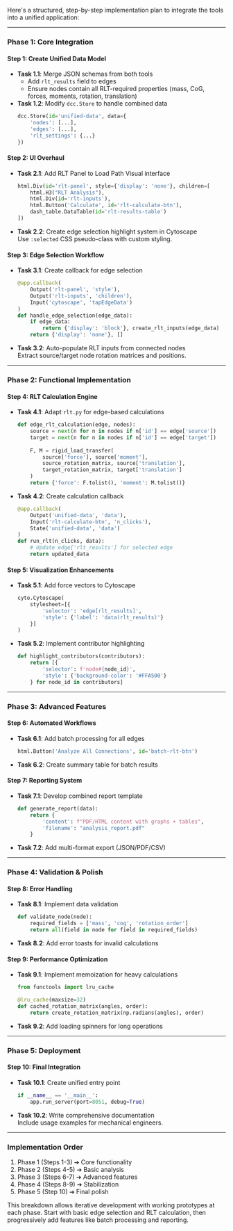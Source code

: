 Here's a structured, step-by-step implementation plan to integrate the tools into a unified application:

---

### **Phase 1: Core Integration**
#### **Step 1: Create Unified Data Model**
- **Task 1.1**: Merge JSON schemas from both tools  
  - Add `rlt_results` field to edges  
  - Ensure nodes contain all RLT-required properties (mass, CoG, forces, moments, rotation, translation)
- **Task 1.2**: Modify `dcc.Store` to handle combined data  
  ```python
  dcc.Store(id='unified-data', data={
      'nodes': [...], 
      'edges': [...], 
      'rlt_settings': {...}
  })
  ```

#### **Step 2: UI Overhaul**
- **Task 2.1**: Add RLT Panel to Load Path Visual interface  
  ```python
  html.Div(id='rlt-panel', style={'display': 'none'}, children=[
      html.H3("RLT Analysis"),
      html.Div(id='rlt-inputs'),
      html.Button('Calculate', id='rlt-calculate-btn'),
      dash_table.DataTable(id='rlt-results-table')
  ])
  ```
- **Task 2.2**: Create edge selection highlight system in Cytoscape  
  Use `:selected` CSS pseudo-class with custom styling.

#### **Step 3: Edge Selection Workflow**
- **Task 3.1**: Create callback for edge selection  
  ```python
  @app.callback(
      Output('rlt-panel', 'style'),
      Output('rlt-inputs', 'children'),
      Input('cytoscape', 'tapEdgeData')
  )
  def handle_edge_selection(edge_data):
      if edge_data:
          return {'display': 'block'}, create_rlt_inputs(edge_data)
      return {'display': 'none'}, []
  ```
- **Task 3.2**: Auto-populate RLT inputs from connected nodes  
  Extract source/target node rotation matrices and positions.

---

### **Phase 2: Functional Implementation**
#### **Step 4: RLT Calculation Engine**
- **Task 4.1**: Adapt `rlt.py` for edge-based calculations  
  ```python
  def edge_rlt_calculation(edge, nodes):
      source = next(n for n in nodes if n['id'] == edge['source'])
      target = next(n for n in nodes if n['id'] == edge['target'])
      
      F, M = rigid_load_transfer(
          source['force'], source['moment'],
          source_rotation_matrix, source['translation'],
          target_rotation_matrix, target['translation']
      )
      return {'force': F.tolist(), 'moment': M.tolist()}
  ```
- **Task 4.2**: Create calculation callback  
  ```python
  @app.callback(
      Output('unified-data', 'data'),
      Input('rlt-calculate-btn', 'n_clicks'),
      State('unified-data', 'data')
  )
  def run_rlt(n_clicks, data):
      # Update edge['rlt_results'] for selected edge
      return updated_data
  ```

#### **Step 5: Visualization Enhancements**
- **Task 5.1**: Add force vectors to Cytoscape  
  ```python
  cyto.Cytoscape(
      stylesheet=[{
          'selector': 'edge[rlt_results]',
          'style': {'label': 'data(rlt_results)'}
      }]
  )
  ```
- **Task 5.2**: Implement contributor highlighting  
  ```python
  def highlight_contributors(contributors):
      return [{
          'selector': f'node#{node_id}',
          'style': {'background-color': '#FFA500'}
      } for node_id in contributors]
  ```

---

### **Phase 3: Advanced Features**
#### **Step 6: Automated Workflows**
- **Task 6.1**: Add batch processing for all edges  
  ```python
  html.Button('Analyze All Connections', id='batch-rlt-btn')
  ```
- **Task 6.2**: Create summary table for batch results

#### **Step 7: Reporting System**
- **Task 7.1**: Develop combined report template  
  ```python
  def generate_report(data):
      return {
          'content': f"PDF/HTML content with graphs + tables",
          'filename': "analysis_report.pdf"
      }
  ```
- **Task 7.2**: Add multi-format export (JSON/PDF/CSV)

---

### **Phase 4: Validation & Polish**
#### **Step 8: Error Handling**
- **Task 8.1**: Implement data validation  
  ```python
  def validate_node(node):
      required_fields = ['mass', 'cog', 'rotation_order']
      return all(field in node for field in required_fields)
  ```
- **Task 8.2**: Add error toasts for invalid calculations

#### **Step 9: Performance Optimization**
- **Task 9.1**: Implement memoization for heavy calculations  
  ```python
  from functools import lru_cache
  
  @lru_cache(maxsize=32)
  def cached_rotation_matrix(angles, order):
      return create_rotation_matrix(np.radians(angles), order)
  ```
- **Task 9.2**: Add loading spinners for long operations

---

### **Phase 5: Deployment**
#### **Step 10: Final Integration**
- **Task 10.1**: Create unified entry point  
  ```python
  if __name__ == '__main__':
      app.run_server(port=8051, debug=True)
  ```
- **Task 10.2**: Write comprehensive documentation  
  Include usage examples for mechanical engineers.

---

### **Implementation Order**
1. Phase 1 (Steps 1-3) ➔ Core functionality
2. Phase 2 (Steps 4-5) ➔ Basic analysis
3. Phase 3 (Steps 6-7) ➔ Advanced features
4. Phase 4 (Steps 8-9) ➔ Stabilization
5. Phase 5 (Step 10) ➔ Final polish

This breakdown allows iterative development with working prototypes at each phase. Start with basic edge selection and RLT calculation, then progressively add features like batch processing and reporting.